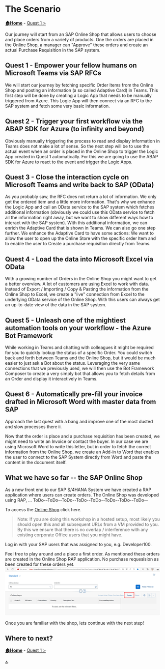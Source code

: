 # The Scenario

**[🏠Home](../README.md)** - [ Quest 1 >](quest1.md)

Our journey will start from an SAP Online Shop that allows users to choose and place orders from a variety of products. One the orders are placed in the Online Shop, a manager can "Approve" these orders and create an actual Purchase Requisition in the SAP system.

## Quest 1 - Empower your fellow humans on Microsoft Teams via SAP RFCs

We will start our journey by fetching specific Order Items from the Online Shop and posting an information (a so called Adaptive Card) in Teams. This first step will be done by creating a Logic App that needs to be manually triggered from Azure. This Logic App will then connect via an RFC to the SAP system and fetch some very basic information.

## Quest 2 - Trigger your first workflow via the ABAP SDK for Azure (to infinity and beyond)

Obviously manually triggering the process to read and display information in Teams does not make a lot of sense. So the next step will be to use the actual event when an order is placed in the Online Shop to trigger the Logic App created in Quest 1 automatically. For this we are going to use the ABAP SDK for Azure to react to the event and trigger the Logic Apps.

## Quest 3 - Close the interaction cycle on Microsoft Teams and write back to SAP (OData)

As you probably saw, the RFC does not return a lot of information. We only get the ordered item and a little more information. That's why we enhance the Logic App and call an OData service to the SAP system which fetches additional information (obviously we could use this OData service to fetch all the information right away, but we want to show different ways how to interact with the SAP system). With this additional information, we can enrich the Adaptive Card that is shown in Teams. We can also go one step further. We enhance the Adaptive Card to have some actions: We want to allow the user to open up the Online Store with the specific order Item and to enable the user to Create a purchase requisition directly from Teams.

## Quest 4 - Load the data into Microsoft Excel via OData

With a growing number of Orders in the Online Shop you might want to get a better overview. A lot of customers are using Excel to work with data. Instead of Export / Importing / Copy & Pasting the information from the Online Shop to Excel, we create a "live" connection from Excel to the underlying OData service of the Online Shop. With this users can always get an up-to-date view of the data in the SAP system.

## Quest 5 - Unleash one of the mightiest automation tools on your workflow - the Azure Bot Framework

While working in Teams and chatting with colleagues it might be required for you to quickly lookup the status of a specific Order. You could switch back and forth between Teams and the Online Shop, but it would be much easier to just ask a Bot about the status. Leveraging the very same connections that we previously used, we will then use the Bot Framework Composer to create a very simply bot that allows you to fetch details from an Order and display it interactively in Teams.

## Quest 6 - Automatically pre-fill your invoice drafted in Microsoft Word with master data from SAP

Approach the last quest with a bang and improve one of the most dusted and slow processes there ii.

Now that the order is place and a purchase requisition has been created, we might need to write an Invoice or contact the buyer. In our case we are using Microsoft Word to write this letter, but in order to fetch the correct information from the Online Shop, we create an Add-in to Word that enables the user to connect to the SAP System directly from Word and paste the content in the document itself.

## What we have so far -- the SAP Online Shop

As a new front end to our SAP S/4HANA System we have created a RAP application where users can create orders.
The Online Shop was developed using RAP, ...
ToDo--ToDo--ToDo--ToDo--ToDo--ToDo--ToDo--ToDo--

To access the [Online Shop](https://vhcals4hcs.dummy.nodomain:44301/sap/bc/adt/businessservices/odatav4/feap?feapParams=C%C2%87u%C2%84C%C2%83%C2%84%C2%89C%C2%83xu%C2%88uHC%C2%87u%C2%84C%C2%8E%C2%89%7Ds%C2%83%C2%82%C2%80%7D%C2%82y%C2%87%7C%C2%83%C2%84s%C2%81%C2%87Es%C2%83HC%C2%87%C2%86%C2%8AxC%C2%87u%C2%84C%C2%8E%C2%89%7Ds%C2%83%C2%82%C2%80%7D%C2%82y%C2%87%7C%C2%83%C2%84s%C2%81%C2%87ECDDDEC77c%C2%82%C2%80%7D%C2%82ysg%7C%C2%83%C2%84777777ni%5Dscb%60%5DbYg%5CcdsagE77DDDE77ni%5Dscb%60%5DbYg%5CcdsagEscH&sap-ui-language=EN&sap-client=100) click here. 

> Note: If you are doing this workshop in a hosted setup, most likely you should open this and all subsequent URLs from a VM provided to you. By this we ensure that there is no overlap / interference with any existing corporate Office users that you might have. 

Log in with your SAP users that was assigned to you, e.g. Developer100. 

Feel free to play around and a place a first order. As mentioned these orders are created in the Online Shop RAP application. No purchase requesision as been created for these orders yet. 
![Online Shop](../img/student/Quest2/OnlineShopCreate.jpg)

Once you are familiar with the shop, lets continue with the next step!



## Where to next?

**[🏠Home](../README.md)** - [ Quest 1 >](quest1.md)

[🔝](#)
